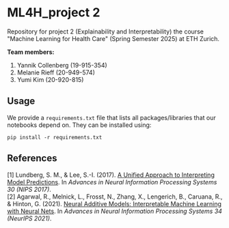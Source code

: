 # ML4H_project 2

Repository for project 2 (Explainability and Interpretability) the course "Machine Learning for Health Care" 
(Spring Semester 2025) at ETH Zurich.

**Team members:**  
1. Yannik Collenberg (19-915-354)
2. Melanie Rieff (20-949-574)
3. Yumi Kim (20-920-815)

## Usage
We provide a `requirements.txt` file that lists all packages/libraries that 
our notebooks depend on. They can be installed using:
```
pip install -r requirements.txt
```


## References
[1] Lundberg, S. M., & Lee, S.-I. (2017). [A Unified Approach to Interpreting Model Predictions](https://arxiv.org/abs/1705.07874). In *Advances in Neural Information Processing Systems 30 (NIPS 2017)*.\
[2] Agarwal, R., Melnick, L., Frosst, N., Zhang, X., Lengerich, B., Caruana, R., & Hinton, G. (2021). [Neural Additive Models: Interpretable Machine Learning with Neural Nets](https://arxiv.org/abs/2004.13912). In *Advances in Neural Information Processing Systems 34 (NeurIPS 2021)*. 